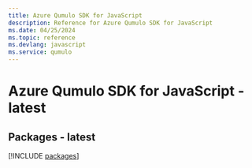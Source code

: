```yaml
---
title: Azure Qumulo SDK for JavaScript
description: Reference for Azure Qumulo SDK for JavaScript
ms.date: 04/25/2024
ms.topic: reference
ms.devlang: javascript
ms.service: qumulo
---
```

# Azure Qumulo SDK for JavaScript - latest
## Packages - latest
[!INCLUDE [packages](qumulo-index.md)]